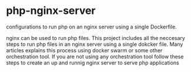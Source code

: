 # php-nginx-server
configurations to run php on an nginx server using a single Dockerfile. 

nginx can be used to run php files. This project includes all the neccesary steps to run php files in an nginx server using a single dokcker file. Many articles explains this process using docker swarm or some other orchestration tool. If you are not using any orchestration tool follow these steps to create an up and runnig nginx server to serve php applications
